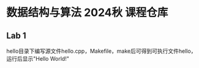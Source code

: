 # 数据结构与算法 2024秋 课程仓库
## Lab 1
hello目录下编写源文件hello.cpp，Makefile，make后可得到可执行文件hello，运行后显示"Hello World!"
